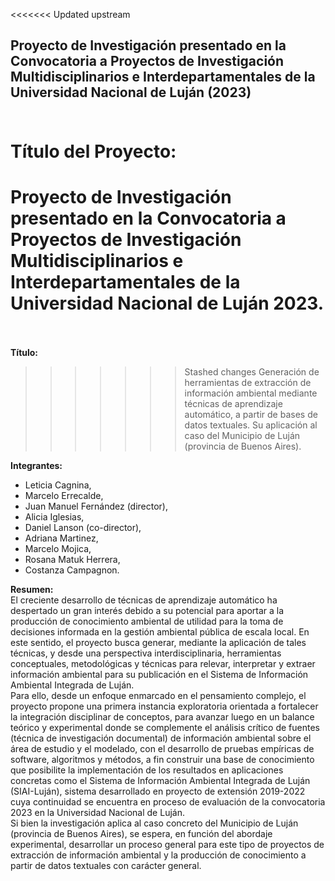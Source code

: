 <<<<<<< Updated upstream
## Proyecto de Investigación presentado en la Convocatoria a Proyectos de Investigación Multidisciplinarios e Interdepartamentales de la Universidad Nacional de Luján (2023) <br /> <br />

__Título del Proyecto:__ <br />
=======
# Proyecto de Investigación presentado en la Convocatoria a Proyectos de Investigación Multidisciplinarios e Interdepartamentales de la Universidad Nacional de Luján 2023. <br /> <br />

__Título:__ <br />
>>>>>>> Stashed changes
Generación de herramientas de extracción de información ambiental mediante técnicas de aprendizaje automático, a partir de bases de datos textuales. Su aplicación al caso del Municipio de Luján (provincia de Buenos Aires).


__Integrantes:__ <br />
- Leticia Cagnina,
- Marcelo Errecalde,
- Juan Manuel Fernández (director),
- Alicia Iglesias,
- Daniel Lanson (co-director),
- Adriana Martinez,
- Marcelo Mojica,
- Rosana Matuk Herrera,
- Costanza Campagnon.

__Resumen:__ <br />
El creciente desarrollo de técnicas de aprendizaje automático ha despertado un gran interés debido a su potencial para aportar a la producción de conocimiento ambiental de utilidad para la toma de decisiones informada en la gestión ambiental pública de escala local. En este sentido, el proyecto busca generar, mediante la aplicación de tales técnicas, y desde una perspectiva interdisciplinaria, herramientas conceptuales, metodológicas y técnicas para relevar, interpretar y extraer información ambiental para su publicación en el Sistema de Información Ambiental Integrada de Luján. <br />
Para ello, desde un enfoque enmarcado en el pensamiento complejo, el proyecto propone una primera instancia exploratoria orientada a fortalecer la integración disciplinar de conceptos, para avanzar luego en un balance teórico y experimental donde se complemente el análisis crítico de fuentes (técnica de investigación documental) de información ambiental sobre el área de estudio y el modelado, con el desarrollo de pruebas empíricas de software, algoritmos y métodos, a fin construir una base de conocimiento que posibilite la implementación de los resultados en aplicaciones concretas como el Sistema de Información Ambiental Integrada de Luján (SIAI-Luján), sistema desarrollado en proyecto de extensión 2019-2022 cuya continuidad se encuentra en proceso de evaluación de la convocatoria 2023 en la Universidad Nacional de Luján. <br />
Si bien la investigación aplica al caso concreto del Municipio de Luján (provincia de Buenos Aires), se espera, en función del abordaje experimental, desarrollar un proceso general para este tipo de proyectos de extracción de información ambiental y la producción de conocimiento a partir de datos textuales con carácter general.

